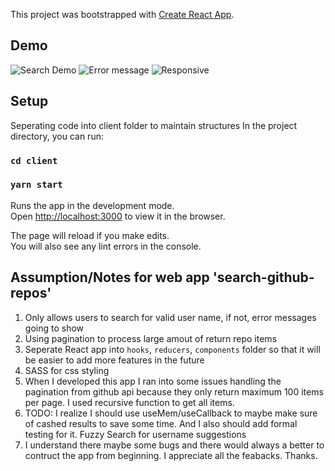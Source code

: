 This project was bootstrapped with [Create React App](https://github.com/facebook/create-react-app).

## Demo
![Search Demo](https://github.com/carmenluo/search-github-repos/blob/master/client/public/images/search-github-repos-search.gif)
![Error message](https://github.com/carmenluo/search-github-repos/blob/master/client/public/images/error_message.png)
![Responsive](https://github.com/carmenluo/search-github-repos/blob/master/client/public/images/responsive.gif)
## Setup
Seperating code into client folder to maintain structures
In the project directory, you can run:

### `cd client`
### `yarn start`

Runs the app in the development mode.<br />
Open [http://localhost:3000](http://localhost:3000) to view it in the browser.

The page will reload if you make edits.<br />
You will also see any lint errors in the console.

## Assumption/Notes for web app 'search-github-repos'
1. Only allows users to search for valid user name, if not, error messages going to show
2. Using pagination to process large amout of return repo items
3. Seperate React app into `hooks`, `reducers`, `components` folder so that it will be easier to add more features in the future
4. SASS for css styling
5. When I developed this app I ran into some issues handling the pagination from github api because they only return maximum 100 items per page. I used recursive function to get all items. 
6. TODO: I realize I should use useMem/useCallback to maybe make sure of cashed results to save some time. 
And I also should add formal testing for it.
Fuzzy Search for username suggestions
7. I understand there maybe some bugs and there would always a better to contruct the app from beginning. I appreciate all the feabacks. Thanks.